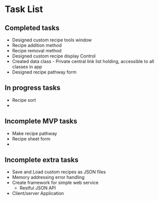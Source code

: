 ﻿# Task List


## Completed tasks
* Designed custom recipe tools window
* Recipe addition method
* Recipe removal method
* Designed custom recipe display Control
* Created data class - Private central link list holding, accessible to all classes in app
* Designed recipe pathway form

## In progress tasks
* Recipe sort 
* 

## Incomplete MVP tasks
* Make recipe pathway 
* Recipe sheet form
* 

## Incomplete extra tasks
* Save and Load custom recipes as JSON files
* Memory addressing error handling
* Create framework for simple web service
	* Restful JSON API
* Client/server  Application 
